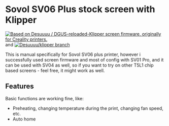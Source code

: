 # Sovol SV06 Plus stock screen with Klipper

[![Based on Desuuuu / DGUS-reloaded-Klipper screen firmware, originally for Creality printers.  ](https://github.com/Desuuuu/DGUS-reloaded-Klipper)](https://github.com/Desuuuu/DGUS-reloaded-Klipper) and  [![Desuuuu/klipper branch  ](https://github.com/Desuuuu/klipper)](https://github.com/Desuuuu/klipper)



This is manual specifically for Sovol SV06 plus printer, however i successfully used screen firmware and most of config with SV01 Pro, and it can be used with SV04 as well, so if you want to try on other T5L1 chip based screens - feel free, it might work as well.

## Features

Basic functions are working fine, like:
- Preheating, changing temperature during the print, changing fan speed, etc.
- Auto home
